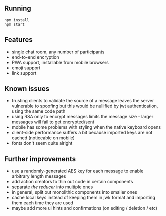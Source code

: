 
## Running

```
npm install
npm start
```

## Features
- single chat room, any number of participants
- end-to-end encryption
- PWA support, installable from mobile browsers
- emoji support
- link support

## Known issues
- trusting clients to validate the source of a message leaves the server vulnerable to spoofing but this would be nullified by jwt authentication, using the same code path
- using RSA only to encrypt messages limits the message size - larger messages will fail to get encrypted/sent
- mobile has some problems with styling when the native keyboard opens
- client-side performance suffers a bit because imported keys are not cached (noticeable on mobile)
- fonts don't seem quite alright

## Further improvements
- use a randomly-generated AES key for each message to enable arbitrary length messages
- add action creators to thin out code in certain components
- separate _the reducer_ into multiple ones
- in general, split out monolithic components into smaller ones
- cache local keys instead of keeping them in jwk format and importing them each time they are used
- maybe add more ui hints and confirmations (on editing / deletion / etc)
